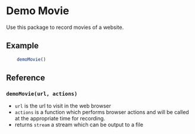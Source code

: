 # Demo Movie

Use this package to record movies of a website.

## Example
~~~javascript
	demoMovie()
~~~

## Reference
### `demoMovie(url, actions)`
 * `url` is the url to visit in the web browser
 * `actions` is a function which performs browser actions and
    will be called at the appropriate time for recording.
 * returns `stream` a stream which can be output to a file
